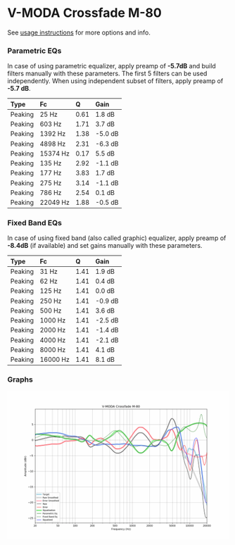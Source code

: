 # V-MODA Crossfade M-80
See [usage instructions](https://github.com/jaakkopasanen/AutoEq#usage) for more options and info.

### Parametric EQs
In case of using parametric equalizer, apply preamp of **-5.7dB** and build filters manually
with these parameters. The first 5 filters can be used independently.
When using independent subset of filters, apply preamp of **-5.7 dB**.

| Type    | Fc       |    Q | Gain    |
|:--------|:---------|:-----|:--------|
| Peaking | 25 Hz    | 0.61 | 1.8 dB  |
| Peaking | 603 Hz   | 1.71 | 3.7 dB  |
| Peaking | 1392 Hz  | 1.38 | -5.0 dB |
| Peaking | 4898 Hz  | 2.31 | -6.3 dB |
| Peaking | 15374 Hz | 0.17 | 5.5 dB  |
| Peaking | 135 Hz   | 2.92 | -1.1 dB |
| Peaking | 177 Hz   | 3.83 | 1.7 dB  |
| Peaking | 275 Hz   | 3.14 | -1.1 dB |
| Peaking | 786 Hz   | 2.54 | 0.1 dB  |
| Peaking | 22049 Hz | 1.88 | -0.5 dB |

### Fixed Band EQs
In case of using fixed band (also called graphic) equalizer, apply preamp of **-8.4dB**
(if available) and set gains manually with these parameters.

| Type    | Fc       |    Q | Gain    |
|:--------|:---------|:-----|:--------|
| Peaking | 31 Hz    | 1.41 | 1.9 dB  |
| Peaking | 62 Hz    | 1.41 | 0.4 dB  |
| Peaking | 125 Hz   | 1.41 | 0.0 dB  |
| Peaking | 250 Hz   | 1.41 | -0.9 dB |
| Peaking | 500 Hz   | 1.41 | 3.6 dB  |
| Peaking | 1000 Hz  | 1.41 | -2.5 dB |
| Peaking | 2000 Hz  | 1.41 | -1.4 dB |
| Peaking | 4000 Hz  | 1.41 | -2.1 dB |
| Peaking | 8000 Hz  | 1.41 | 4.1 dB  |
| Peaking | 16000 Hz | 1.41 | 8.1 dB  |

### Graphs
![](./V-MODA%20Crossfade%20M-80.png)